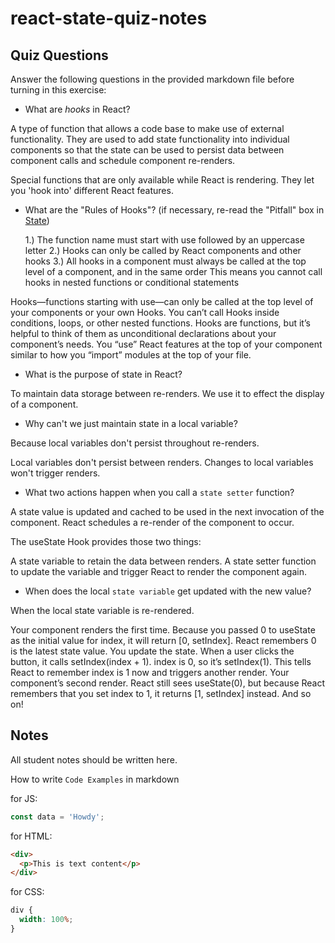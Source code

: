 # react-state-quiz-notes

## Quiz Questions

Answer the following questions in the provided markdown file before turning in this exercise:

- What are _hooks_ in React?

A type of function that allows a code base to make use of external functionality.
They are used to add state functionality into individual components so that the state can be used to persist data between component calls and schedule component re-renders.

Special functions that are only available while React is rendering.
They let you 'hook into' different React features.

- What are the "Rules of Hooks"? (if necessary, re-read the "Pitfall" box in [State](https://react.dev/learn/state-a-components-memory))

  1.) The function name must start with use followed by an uppercase letter
  2.) Hooks can only be called by React components and other hooks
  3.) All hooks in a component must always be called at the top level of a component, and in the same order
  This means you cannot call hooks in nested functions or conditional statements

Hooks—functions starting with use—can only be called at the top level of your components or your own Hooks. You can’t call Hooks inside conditions, loops, or other nested functions. Hooks are functions, but it’s helpful to think of them as unconditional declarations about your component’s needs. You “use” React features at the top of your component similar to how you “import” modules at the top of your file.

- What is the purpose of state in React?

To maintain data storage between re-renders.
We use it to effect the display of a component.

- Why can't we just maintain state in a local variable?

Because local variables don't persist throughout re-renders.

Local variables don't persist between renders.
Changes to local variables won't trigger renders.

- What two actions happen when you call a `state setter` function?

A state value is updated and cached to be used in the next invocation of the component.
React schedules a re-render of the component to occur.

The useState Hook provides those two things:

A state variable to retain the data between renders.
A state setter function to update the variable and trigger React to render the component again.

- When does the local `state variable` get updated with the new value?

When the local state variable is re-rendered.

Your component renders the first time. Because you passed 0 to useState as the initial value for index, it will return [0, setIndex]. React remembers 0 is the latest state value.
You update the state. When a user clicks the button, it calls setIndex(index + 1). index is 0, so it’s setIndex(1). This tells React to remember index is 1 now and triggers another render.
Your component’s second render. React still sees useState(0), but because React remembers that you set index to 1, it returns [1, setIndex] instead.
And so on!

## Notes

All student notes should be written here.

How to write `Code Examples` in markdown

for JS:

```javascript
const data = 'Howdy';
```

for HTML:

```html
<div>
  <p>This is text content</p>
</div>
```

for CSS:

```css
div {
  width: 100%;
}
```
